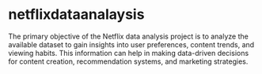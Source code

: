 # netflixdataanalaysis
The primary objective of the Netflix data analysis project is to analyze the available dataset to gain insights into user preferences, content trends, and viewing habits. This information can help in making data-driven decisions for content creation, recommendation systems, and marketing strategies.
